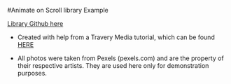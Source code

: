#Animate on Scroll library Example

[Library Github here](https://github.com/michalsnik/aos)

- Created with help from a Travery Media tutorial, which can be found [HERE](https://www.youtube.com/watch?v=ptfUwPJbGlQ)

- All photos were taken from Pexels (pexels.com) and are the property of their respective artists. They are used here only for demonstration purposes.
